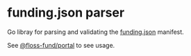 # funding.json parser

Go libray for parsing and validating the [funding.json](https://floss.fund/funding-manifest) manifest.

See [@floss-fund/portal](https://github.com/floss-fund/portal) to see usage.
